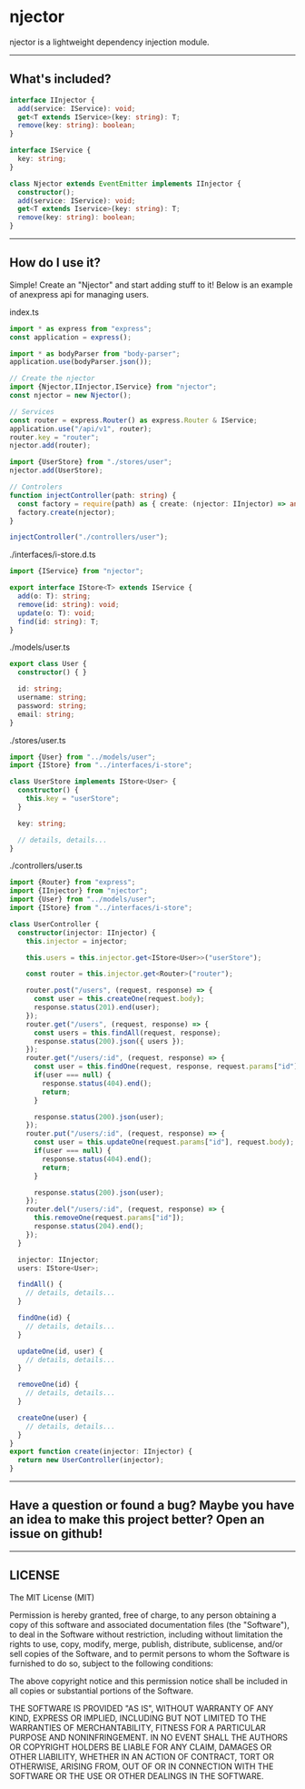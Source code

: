 # njector

njector is a lightweight dependency injection module.

___

## What's included?

```Typescript
interface IInjector {
  add(service: IService): void;
  get<T extends IService>(key: string): T;
  remove(key: string): boolean;
}

interface IService {
  key: string;
}

class Njector extends EventEmitter implements IInjector {
  constructor();
  add(service: IService): void;
  get<T extends Iservice>(key: string): T;
  remove(key: string): boolean;
}
```

___

## How do I use it?

Simple! Create an "Njector" and start adding stuff to it! Below is an example 
of anexpress api for managing users.

index.ts
```Typescript
import * as express from "express";
const application = express();

import * as bodyParser from "body-parser";
application.use(bodyParser.json());

// Create the njector
import {Njector,IInjector,IService} from "njector";
const njector = new Njector();

// Services
const router = express.Router() as express.Router & IService;
application.use("/api/v1", router);
router.key = "router";
njector.add(router);

import {UserStore} from "./stores/user";
njector.add(UserStore);

// Controlers
function injectController(path: string) {
  const factory = require(path) as { create: (njector: IInjector) => any };
  factory.create(njector);
}

injectController("./controllers/user");
````

./interfaces/i-store.d.ts
```Typescript
import {IService} from "njector";

export interface IStore<T> extends IService {
  add(o: T): string;
  remove(id: string): void;
  update(o: T): void;
  find(id: string): T;
}
```

./models/user.ts
```Typescript
export class User {
  constructor() { }

  id: string;
  username: string;
  password: string;
  email: string;
}
```

./stores/user.ts
```Typescript
import {User} from "../models/user";
import {IStore} from "../interfaces/i-store";

class UserStore implements IStore<User> {
  constructor() {
    this.key = "userStore";
  }

  key: string;

  // details, details...
}

```

./controllers/user.ts
```Typescript
import {Router} from "express";
import {IInjector} from "njector";
import {User} from "../models/user";
import {IStore} from "../interfaces/i-store";

class UserController {
  constructor(injector: IInjector) {
    this.injector = injector;

    this.users = this.injector.get<IStore<User>>("userStore");

    const router = this.injector.get<Router>("router");

    router.post("/users", (request, response) => {
      const user = this.createOne(request.body);
      response.status(201).end(user);
    });
    router.get("/users", (request, response) => {
      const users = this.findAll(request, response);
      response.status(200).json({ users });
    });
    router.get("/users/:id", (request, response) => {
      const user = this.findOne(request, response, request.params["id"]);
      if(user === null) {
        response.status(404).end();
        return;
      }

      response.status(200).json(user);
    });
    router.put("/users/:id", (request, response) => {
      const user = this.updateOne(request.params["id"], request.body);
      if(user === null) {
        response.status(404).end();
        return;
      }

      response.status(200).json(user);
    });
    router.del("/users/:id", (request, response) => {
      this.removeOne(request.params["id"]);
      response.status(204).end();
    });
  }

  injector: IInjector;
  users: IStore<User>;

  findAll() {
    // details, details...
  }

  findOne(id) {
    // details, details...
  }

  updateOne(id, user) {
    // details, details...
  }

  removeOne(id) {
    // details, details...
  }

  createOne(user) {
    // details, details...
  }
}
export function create(injector: IInjector) {
  return new UserController(injector);
}

```

___

## Have a question or found a bug? Maybe you have an idea to make this project better? Open an issue on github!

___

## LICENSE

The MIT License (MIT)

Permission is hereby granted, free of charge, to any person obtaining a copy of this software and associated documentation files (the "Software"), to deal in the Software without restriction, including without limitation the rights to use, copy, modify, merge, publish, distribute, sublicense, and/or sell copies of the Software, and to permit persons to whom the Software is furnished to do so, subject to the following conditions:

The above copyright notice and this permission notice shall be included in all copies or substantial portions of the Software.

THE SOFTWARE IS PROVIDED "AS IS", WITHOUT WARRANTY OF ANY KIND, EXPRESS OR IMPLIED, INCLUDING BUT NOT LIMITED TO THE WARRANTIES OF MERCHANTABILITY, FITNESS FOR A PARTICULAR PURPOSE AND NONINFRINGEMENT. IN NO EVENT SHALL THE AUTHORS OR COPYRIGHT HOLDERS BE LIABLE FOR ANY CLAIM, DAMAGES OR OTHER LIABILITY, WHETHER IN AN ACTION OF CONTRACT, TORT OR OTHERWISE, ARISING FROM, OUT OF OR IN CONNECTION WITH THE SOFTWARE OR THE USE OR OTHER DEALINGS IN THE SOFTWARE.